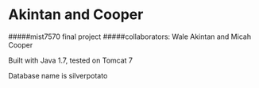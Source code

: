 # Akintan and Cooper
#####mist7570 final project
#####collaborators: Wale Akintan and Micah Cooper

Built with Java 1.7, tested on Tomcat 7

Database name is silverpotato
